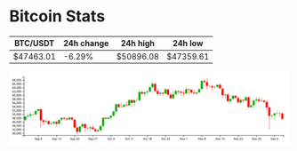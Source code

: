 # Bitcoin Stats

BTC/USDT|24h change|24h high|24h low|
|---|---|---|---|
|$47463.01|-6.29%|$50896.08|$47359.61|

<img src="./chart.svg">
